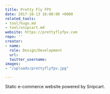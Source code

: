 ```yaml
---
title: Pretty Fly FPV
date: 2017-10-13 16:00:00 +0000
related_tools:
- tool/hugo.md
- tool/snipcart.md
website: https://prettyflyfpv.com
repo: ''
creator:
- name: 
  role: Design/Development
  url: 
  twitter_username: 
images:
- "/uploads/prettyflyfpv.jpg"

---
```

Static e-commerce website powered by Snipcart.
